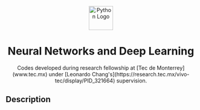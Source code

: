 <p align="center"><img src="https://upload.wikimedia.org/wikipedia/commons/thumb/f/f8/Python_logo_and_wordmark.svg/1280px-Python_logo_and_wordmark.svg.png" height="64" alt="Python Logo"></p>
<h1 align="center">Neural Networks and Deep Learning</h1>
<p align="center"> Codes developed during research fellowship at [Tec de Monterrey](www.tec.mx) under [Leonardo Chang's](https://research.tec.mx/vivo-tec/display/PID_321664) supervision.</p>

## Description

